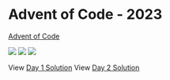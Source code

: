 Advent of Code - 2023
=====================

[Advent of Code](https://adventofcode.com)

![](https://img.shields.io/badge/day%20📅-22-blue)
![](https://img.shields.io/badge/stars%20⭐-5-yellow)
![](https://img.shields.io/badge/days%20completed-2-red)

View [Day 1 Solution](1/README.md)
View [Day 2 Solution](2/README.md)